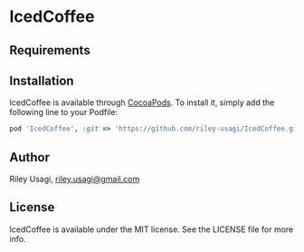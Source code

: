 # IcedCoffee

## Requirements

## Installation

IcedCoffee is available through [CocoaPods](https://cocoapods.org). To install
it, simply add the following line to your Podfile:

```ruby
pod 'IcedCoffee', :git => 'https://github.com/riley-usagi/IcedCoffee.git', :tag => '1.1.2'
```

## Author

Riley Usagi, riley.usagi@gmail.com

## License

IcedCoffee is available under the MIT license. See the LICENSE file for more info.
